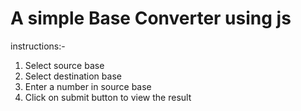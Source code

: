 # A simple Base Converter using js
instructions:-
1. Select source base
2. Select destination base
3. Enter a number in source base
4. Click on submit button to view the result
